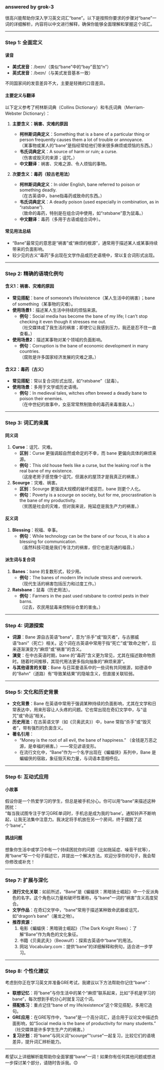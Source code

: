 ### answered by grok-3
很高兴能帮助你深入学习英文词汇“bane”。以下是按照你要求的步骤对“bane”一词的详细解析，内容将以中文进行解释，确保你能够全面理解和掌握这个词汇。

---

### **Step 1: 全面定义**

#### **读音**
- **美式发音**：/beɪn/（类似“bane”中的“bay”音加“n”）
- **英式发音**：/beɪn/（与美式发音基本一致）
  
不同国家间的发音差异不大，主要是轻微的口音差异。

#### **主要定义与翻译**
以下定义参考了柯林斯词典（Collins Dictionary）和韦氏词典（Merriam-Webster Dictionary）：

1. **主要含义：祸害、灾难的原因**
   - **柯林斯词典定义**：Something that is a bane of a particular thing or person frequently causes them a lot of trouble or annoyance.  
     （某事物或某人的“bane”是指经常给他们带来很多麻烦或烦恼的东西。）
   - **韦氏词典定义**：A source of harm or ruin; a curse.  
     （伤害或毁灭的来源；诅咒。）
   - **中文翻译**：祸害、灾难之源、令人烦恼的事物。
   
2. **次要含义：毒药（较古老用法）**
   - **柯林斯词典定义**：In older English, bane referred to poison or something deadly.  
     （在古英语中，bane指毒药或致命的东西。）
   - **韦氏词典定义**：A deadly poison (used especially in combination, as in “ratsbane”).  
     （致命的毒药，特别是在组合词中使用，如“ratsbane”意为鼠毒。）
   - **中文翻译**：毒药（多用于古语或组合词中）。

#### **常见用法总结**
- “Bane”最常见的意思是“祸害”或“麻烦的根源”，通常用于描述某人或某事持续带来的负面影响。
- 较少见的古义“毒药”多出现在文学作品或历史语境中，常以复合词形式出现。

---

### **Step 2: 精确的语境化例句**

#### **含义1：祸害、灾难的原因**
- **常见搭配**：bane of someone’s life/existence（某人生活中的祸害）；bane of something（某事物的灾难）。
- **使用场景1**：描述某人生活中持续的烦恼来源。
  - **例句**：Social media has become the bane of my life; I can’t stop checking it even though it stresses me out.  
    （社交媒体成了我生活的祸害；即使它让我感到压力，我还是忍不住一直查看。）
- **使用场景2**：描述某事物对某个领域的负面影响。
  - **例句**：Corruption is the bane of economic development in many countries.  
    （腐败是许多国家经济发展的灾难之源。）

#### **含义2：毒药（古义）**
- **常见搭配**：常以复合词形式出现，如“ratsbane”（鼠毒）。
- **使用场景**：多用于文学或历史语境。
  - **例句**：In medieval tales, witches often brewed a deadly bane to poison their enemies.  
    （在中世纪的故事中，女巫常常熬制致命的毒药来毒害敌人。）

---

### **Step 3: 词汇的亲属**

#### **同义词**
1. **Curse**：诅咒、灾难。
   - **区别**：Curse 更强调超自然或命定的不幸，而 bane 更偏向具体的麻烦来源。
   - **例句**：This old house feels like a curse, but the leaking roof is the real bane of my existence.  
     （这座老房子感觉像个诅咒，但漏水的屋顶才是我真正的祸害。）
2. **Scourge**：灾难、祸害。
   - **区别**：Scourge 更强调大规模的破坏或惩罚，bane 则更个人化。
   - **例句**：Poverty is a scourge on society, but for me, procrastination is the bane of my productivity.  
     （贫困是社会的灾难，但对我来说，拖延症是我生产力的祸害。）

#### **反义词**
1. **Blessing**：祝福、幸事。
   - **例句**：While technology can be the bane of our focus, it is also a blessing for communication.  
     （虽然科技可能是我们专注力的祸害，但它也是沟通的福音。）

#### **派生词与复合词**
1. **Banes**：bane 的复数形式，较少用。
   - **例句**：The banes of modern life include stress and overwork.  
     （现代生活的祸害包括压力和过度工作。）
2. **Ratsbane**：鼠毒（历史用法）。
   - **例句**：Farmers in the past used ratsbane to control pests in their barns.  
     （过去，农民用鼠毒来控制谷仓里的害虫。）

---

### **Step 4: 词源探索**

- **词源**：Bane 源自古英语“bana”，意为“杀手”或“毁灭者”，与古挪威语“bani”（死亡）相关。这个词在古英语中常用于指“死亡”或“致命之物”，后来逐渐演变为“麻烦”或“祸害”的含义。
- **演变**：在中古英语时期，bane 的“毒药”含义更为常见，尤其在描述致命物质时。随着时间推移，其现代用法更多指向抽象的“麻烦来源”。
- **与其他语言的关联**：Bane 与日耳曼语系中的一些词有共同根源，如德语中的“Bahn”（道路）有“导致某结果”的隐喻含义，但直接关联较弱。

---

### **Step 5: 文化和历史背景**

- **文化背景**：Bane 在英语中常用于强调某种持续的负面影响，尤其在文学和日常表达中，用来形容让人头疼的问题。它也常出现在奇幻文学中，与“诅咒”或“命运”相关。
- **历史用法**：在古英语文学（如《贝奥武夫》）中，bane 常指“杀手”或“毁灭者”，带有强烈的负面含义。
- **著名引用**：
  - “Money is the root of all evil, the bane of happiness.” （金钱是万恶之源，是幸福的祸害。）——常见谚语变形。
  - 在流行文化中，“Bane”作为一个名字出现在《蝙蝠侠》系列中，Bane 是蝙蝠侠的宿敌，象征毁灭和力量，与词语本意相呼应。

---

### **Step 6: 互动式应用**

#### **小故事**
假设你是一个热爱学习的学生，但总是被手机分心。你可以用“bane”来描述这种困扰：  
“每当我试图专注于学习GRE单词时，手机总是成为我的‘bane’。通知铃声不断响起，让我无法集中注意力。我决定将手机放在另一个房间，终于摆脱了这个‘bane’。”

#### **挑战问题**
想象你生活中或学习中有一个持续困扰你的问题（比如拖延症、噪音干扰等），用“bane”写一个句子描述它，并提出一个解决方法。欢迎分享你的句子，我会帮你修改或补充！

---

### **Step 7: 扩展与深化**

- **流行文化关联**：如前所述，“Bane”是《蝙蝠侠：黑暗骑士崛起》中一个反派角色的名字。这个角色以力量和破坏性著称，与“bane”一词的“祸害”含义高度契合。
- **文学作品**：在奇幻文学中，“bane”常用于描述某种致命武器或诅咒，如“dragon’s bane”（屠龙之物）。
- **推荐资源**：
  1. 电影《蝙蝠侠：黑暗骑士崛起》（The Dark Knight Rises）：了解“Bane”作为角色的文化象征。
  2. 书籍《贝奥武夫》（Beowulf）：探索古英语中“bane”的用法。
  3. 网站 Vocabulary.com：提供“bane”的详细解释和例句，适合进一步学习。

---

### **Step 8: 个性化建议**

考虑到你正在学习英文并准备GRE考试，我建议以下方法帮助你记住“bane”：
- **联想记忆**：将“bane”与你生活中的某个“麻烦”联系起来，比如“手机是学习的bane”，每次想到手机分心时就复习这个词。
- **搭配练习**：重点记住“bane of my life/existence”这个常见搭配，多用它造句。
- **GRE应用**：在GRE写作中，“bane”是一个高分词汇，适合用于议论文中描述负面影响，如“Social media is the bane of productivity for many students.” （社交媒体是许多学生生产力的祸害。）
- **复习计划**：将“bane”与同义词“scourge”“curse”一起复习，比较它们的语境差异，提升词汇辨析能力。

---

希望以上详细解析能帮助你全面掌握“bane”一词！如果你有任何其他问题或想进一步探讨某个部分，请随时告诉我。😊